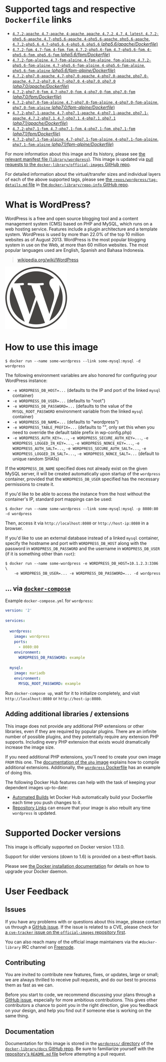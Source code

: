 # Supported tags and respective `Dockerfile` links

-	[`4.7.2-apache`, `4.7-apache`, `4-apache`, `apache`, `4.7.2`, `4.7`, `4`, `latest`, `4.7.2-php5.6-apache`, `4.7-php5.6-apache`, `4-php5.6-apache`, `php5.6-apache`, `4.7.2-php5.6`, `4.7-php5.6`, `4-php5.6`, `php5.6` (*php5.6/apache/Dockerfile*)](https://github.com/docker-library/wordpress/blob/d8e5577dcc7096d2b694dda433e2b5c7c4561a82/php5.6/apache/Dockerfile)
-	[`4.7.2-fpm`, `4.7-fpm`, `4-fpm`, `fpm`, `4.7.2-php5.6-fpm`, `4.7-php5.6-fpm`, `4-php5.6-fpm`, `php5.6-fpm` (*php5.6/fpm/Dockerfile*)](https://github.com/docker-library/wordpress/blob/d8e5577dcc7096d2b694dda433e2b5c7c4561a82/php5.6/fpm/Dockerfile)
-	[`4.7.2-fpm-alpine`, `4.7-fpm-alpine`, `4-fpm-alpine`, `fpm-alpine`, `4.7.2-php5.6-fpm-alpine`, `4.7-php5.6-fpm-alpine`, `4-php5.6-fpm-alpine`, `php5.6-fpm-alpine` (*php5.6/fpm-alpine/Dockerfile*)](https://github.com/docker-library/wordpress/blob/d8e5577dcc7096d2b694dda433e2b5c7c4561a82/php5.6/fpm-alpine/Dockerfile)
-	[`4.7.2-php7.0-apache`, `4.7-php7.0-apache`, `4-php7.0-apache`, `php7.0-apache`, `4.7.2-php7.0`, `4.7-php7.0`, `4-php7.0`, `php7.0` (*php7.0/apache/Dockerfile*)](https://github.com/docker-library/wordpress/blob/d8e5577dcc7096d2b694dda433e2b5c7c4561a82/php7.0/apache/Dockerfile)
-	[`4.7.2-php7.0-fpm`, `4.7-php7.0-fpm`, `4-php7.0-fpm`, `php7.0-fpm` (*php7.0/fpm/Dockerfile*)](https://github.com/docker-library/wordpress/blob/d8e5577dcc7096d2b694dda433e2b5c7c4561a82/php7.0/fpm/Dockerfile)
-	[`4.7.2-php7.0-fpm-alpine`, `4.7-php7.0-fpm-alpine`, `4-php7.0-fpm-alpine`, `php7.0-fpm-alpine` (*php7.0/fpm-alpine/Dockerfile*)](https://github.com/docker-library/wordpress/blob/d8e5577dcc7096d2b694dda433e2b5c7c4561a82/php7.0/fpm-alpine/Dockerfile)
-	[`4.7.2-php7.1-apache`, `4.7-php7.1-apache`, `4-php7.1-apache`, `php7.1-apache`, `4.7.2-php7.1`, `4.7-php7.1`, `4-php7.1`, `php7.1` (*php7.1/apache/Dockerfile*)](https://github.com/docker-library/wordpress/blob/d8e5577dcc7096d2b694dda433e2b5c7c4561a82/php7.1/apache/Dockerfile)
-	[`4.7.2-php7.1-fpm`, `4.7-php7.1-fpm`, `4-php7.1-fpm`, `php7.1-fpm` (*php7.1/fpm/Dockerfile*)](https://github.com/docker-library/wordpress/blob/d8e5577dcc7096d2b694dda433e2b5c7c4561a82/php7.1/fpm/Dockerfile)
-	[`4.7.2-php7.1-fpm-alpine`, `4.7-php7.1-fpm-alpine`, `4-php7.1-fpm-alpine`, `php7.1-fpm-alpine` (*php7.1/fpm-alpine/Dockerfile*)](https://github.com/docker-library/wordpress/blob/d8e5577dcc7096d2b694dda433e2b5c7c4561a82/php7.1/fpm-alpine/Dockerfile)

For more information about this image and its history, please see [the relevant manifest file (`library/wordpress`)](https://github.com/docker-library/official-images/blob/master/library/wordpress). This image is updated via [pull requests to the `docker-library/official-images` GitHub repo](https://github.com/docker-library/official-images/pulls?q=label%3Alibrary%2Fwordpress).

For detailed information about the virtual/transfer sizes and individual layers of each of the above supported tags, please see [the `repos/wordpress/tag-details.md` file](https://github.com/docker-library/repo-info/blob/master/repos/wordpress/tag-details.md) in [the `docker-library/repo-info` GitHub repo](https://github.com/docker-library/repo-info).

# What is WordPress?

WordPress is a free and open source blogging tool and a content management system (CMS) based on PHP and MySQL, which runs on a web hosting service. Features include a plugin architecture and a template system. WordPress is used by more than 22.0% of the top 10 million websites as of August 2013. WordPress is the most popular blogging system in use on the Web, at more than 60 million websites. The most popular languages used are English, Spanish and Bahasa Indonesia.

> [wikipedia.org/wiki/WordPress](https://en.wikipedia.org/wiki/WordPress)

![logo](https://raw.githubusercontent.com/docker-library/docs/01c12653951b2fe592c1f93a13b4e289ada0e3a1/wordpress/logo.png)

# How to use this image

```console
$ docker run --name some-wordpress --link some-mysql:mysql -d wordpress
```

The following environment variables are also honored for configuring your WordPress instance:

-	`-e WORDPRESS_DB_HOST=...` (defaults to the IP and port of the linked `mysql` container)
-	`-e WORDPRESS_DB_USER=...` (defaults to "root")
-	`-e WORDPRESS_DB_PASSWORD=...` (defaults to the value of the `MYSQL_ROOT_PASSWORD` environment variable from the linked `mysql` container)
-	`-e WORDPRESS_DB_NAME=...` (defaults to "wordpress")
-	`-e WORDPRESS_TABLE_PREFIX=...` (defaults to "", only set this when you need to override the default table prefix in wp-config.php)
-	`-e WORDPRESS_AUTH_KEY=...`, `-e WORDPRESS_SECURE_AUTH_KEY=...`, `-e WORDPRESS_LOGGED_IN_KEY=...`, `-e WORDPRESS_NONCE_KEY=...`, `-e WORDPRESS_AUTH_SALT=...`, `-e WORDPRESS_SECURE_AUTH_SALT=...`, `-e WORDPRESS_LOGGED_IN_SALT=...`, `-e WORDPRESS_NONCE_SALT=...` (default to unique random SHA1s)

If the `WORDPRESS_DB_NAME` specified does not already exist on the given MySQL server, it will be created automatically upon startup of the `wordpress` container, provided that the `WORDPRESS_DB_USER` specified has the necessary permissions to create it.

If you'd like to be able to access the instance from the host without the container's IP, standard port mappings can be used:

```console
$ docker run --name some-wordpress --link some-mysql:mysql -p 8080:80 -d wordpress
```

Then, access it via `http://localhost:8080` or `http://host-ip:8080` in a browser.

If you'd like to use an external database instead of a linked `mysql` container, specify the hostname and port with `WORDPRESS_DB_HOST` along with the password in `WORDPRESS_DB_PASSWORD` and the username in `WORDPRESS_DB_USER` (if it is something other than `root`):

```console
$ docker run --name some-wordpress -e WORDPRESS_DB_HOST=10.1.2.3:3306 \
    -e WORDPRESS_DB_USER=... -e WORDPRESS_DB_PASSWORD=... -d wordpress
```

## ... via [`docker-compose`](https://github.com/docker/compose)

Example `docker-compose.yml` for `wordpress`:

```yaml
version: '2'

services:

  wordpress:
    image: wordpress
    ports:
      - 8080:80
    environment:
      WORDPRESS_DB_PASSWORD: example

  mysql:
    image: mariadb
    environment:
      MYSQL_ROOT_PASSWORD: example
```

Run `docker-compose up`, wait for it to initialize completely, and visit `http://localhost:8080` or `http://host-ip:8080`.

## Adding additional libraries / extensions

This image does not provide any additional PHP extensions or other libraries, even if they are required by popular plugins. There are an infinite number of possible plugins, and they potentially require any extension PHP supports. Including every PHP extension that exists would dramatically increase the image size.

If you need additional PHP extensions, you'll need to create your own image `FROM` this one. The [documentation of the `php` image](https://github.com/docker-library/docs/blob/master/php/README.md#how-to-install-more-php-extensions) explains how to compile additional extensions. Additionally, the [`wordpress` Dockerfile](https://github.com/docker-library/wordpress/blob/618490d4bdff6c5774b84b717979bfe3d6ba8ad1/apache/Dockerfile#L5-L9) has an example of doing this.

The following Docker Hub features can help with the task of keeping your dependent images up-to-date:

-	[Automated Builds](https://docs.docker.com/docker-hub/builds/) let Docker Hub automatically build your Dockerfile each time you push changes to it.
-	[Repository Links](https://docs.docker.com/docker-hub/builds/#repository-links) can ensure that your image is also rebuilt any time `wordpress` is updated.

# Supported Docker versions

This image is officially supported on Docker version 1.13.0.

Support for older versions (down to 1.6) is provided on a best-effort basis.

Please see [the Docker installation documentation](https://docs.docker.com/installation/) for details on how to upgrade your Docker daemon.

# User Feedback

## Issues

If you have any problems with or questions about this image, please contact us through a [GitHub issue](https://github.com/docker-library/wordpress/issues). If the issue is related to a CVE, please check for [a `cve-tracker` issue on the `official-images` repository first](https://github.com/docker-library/official-images/issues?q=label%3Acve-tracker).

You can also reach many of the official image maintainers via the `#docker-library` IRC channel on [Freenode](https://freenode.net).

## Contributing

You are invited to contribute new features, fixes, or updates, large or small; we are always thrilled to receive pull requests, and do our best to process them as fast as we can.

Before you start to code, we recommend discussing your plans through a [GitHub issue](https://github.com/docker-library/wordpress/issues), especially for more ambitious contributions. This gives other contributors a chance to point you in the right direction, give you feedback on your design, and help you find out if someone else is working on the same thing.

## Documentation

Documentation for this image is stored in the [`wordpress/` directory](https://github.com/docker-library/docs/tree/master/wordpress) of the [`docker-library/docs` GitHub repo](https://github.com/docker-library/docs). Be sure to familiarize yourself with the [repository's `README.md` file](https://github.com/docker-library/docs/blob/master/README.md) before attempting a pull request.
